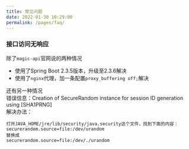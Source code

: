 ```yaml
---
title: 常见问题
date: 2022-01-30 10:29:00
permalink: /pages/faq/
---
```


### 接口访问无响应

除了`magic-api`官网说的两种情况

- 使用了Spring Boot 2.3.5版本，升级至2.3.6解决
- 使用了`nginx`代理，加一条配置`proxy_buffering off;`解决

还有另一种情况  
错误信息：Creation of SecureRandom instance for session ID generation using [SHA1PRNG]  
解决办法：  
```
打开JAVA_HOME/jre/lib/security/java.security这个文件，找到下面的内容：
securerandom.source=file:/dev/urandom
替换成
securerandom.source=file:/dev/./urandom
```
